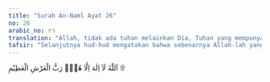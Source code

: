 ```yaml
---
title: "Surah An-Naml Ayat 26"
no: 26
arabic_no: ٢٦
translation: "Allah, tidak ada tuhan melainkan Dia, Tuhan yang mempunyai ‘Arsy yang agung.”"
tafsir: "Selanjutnya hud-hud mengatakan bahwa sebenarnya Allah-lah yang berhak disembah. Dialah yang mempunyai 'Arasy yang besar, mempunyai kekuasaan yang mutlak, dan tak ada sesuatu pun yang dapat mengatasinya.\n\nNabi Sulaiman heran dan tercengang mendengar keterangan dan tanggapan burung hud-hud itu. Kenapa burung itu sanggup dalam waktu yang singkat mengetahui keadaan negeri Saba', tata cara pemerintahannya, kekayaan dan pengaruhnya, dan mengetahui pula agama yang mereka anut. Burung hud-hud juga tahu dan meyakini kekuasaan dan keesaan Allah, mengakui bahwa tuhan yang berhak disembah hanyalah Allah semata, tidak ada yang lain. Ia juga mengetahui bahwa menyembah matahari adalah kepercayaan yang batil, dan mengetahui pula bentuk perbuatan yang baik dan tidak baik menurut agama. Dari ayat ini dipahami bahwa berdasar pengetahuan dan pengalamannya di negeri Saba', seakan-akan burung hud-hud itu menganjurkan kepada Nabi Sulaiman agar beliau segera menyeru Ratu Balqis dan rakyatnya untuk beriman kepada Allah dan mengikuti seruan Nabi Sulaiman."
---
```

اَللّٰهُ لَآ اِلٰهَ اِلَّا هُوَۙ رَبُّ الْعَرْشِ الْعَظِيْمِ ۩ 